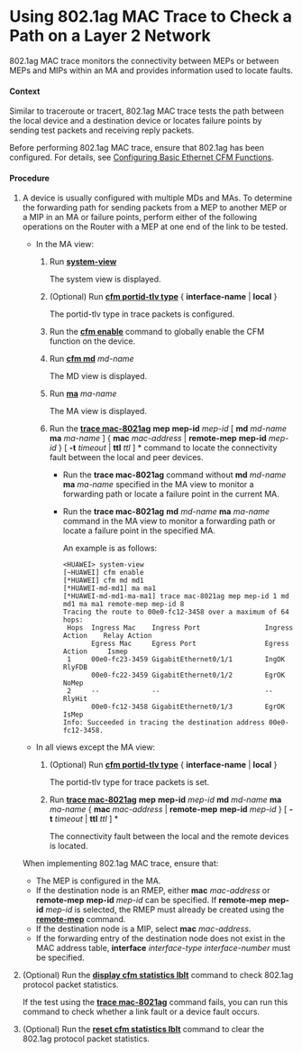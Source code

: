 Using 802.1ag MAC Trace to Check a Path on a Layer 2 Network
============================================================

802.1ag MAC trace monitors the connectivity between MEPs or between MEPs and MIPs within an MA and provides information used to locate faults.

#### Context

Similar to traceroute or tracert, 802.1ag MAC trace tests the path between the local device and a destination device or locates failure points by sending test packets and receiving reply packets.

Before performing 802.1ag MAC trace, ensure that 802.1ag has been configured. For details, see [Configuring Basic Ethernet CFM Functions](dc_vrp_cfm_cfg_000004.html).


#### Procedure

1. A device is usually configured with multiple MDs and MAs. To determine the forwarding path for sending packets from a MEP to another MEP or a MIP in an MA or failure points, perform either of the following operations on the Router with a MEP at one end of the link to be tested.
   
   
   * In the MA view:
     
     1. Run [**system-view**](cmdqueryname=system-view)
        
        The system view is displayed.
     2. (Optional) Run [**cfm portid-tlv type**](cmdqueryname=cfm+portid-tlv+type) { ****interface-name**** | ****local**** }
        
        The portid-tlv type in trace packets is configured.
     3. Run the [**cfm enable**](cmdqueryname=cfm+enable) command to globally enable the CFM function on the device.
     4. Run [**cfm md**](cmdqueryname=cfm+md) *md-name*
        
        The MD view is displayed.
     5. Run [**ma**](cmdqueryname=ma) *ma-name*
        
        The MA view is displayed.
     6. Run the [**trace mac-8021ag**](cmdqueryname=trace+mac-8021ag) **mep** **mep-id** *mep-id* [ **md** *md-name* **ma** *ma-name* ] { **mac** *mac-address* | **remote-mep** **mep-id** *mep-id* } [ **-t** *timeout* | **ttl** *ttl* ] \* command to locate the connectivity fault between the local and peer devices.
        + Run the **trace mac-8021ag** command without **md** *md-name* **ma** *ma-name* specified in the MA view to monitor a forwarding path or locate a failure point in the current MA.
        + Run the **trace mac-8021ag** **md** *md-name* **ma** *ma-name* command in the MA view to monitor a forwarding path or locate a failure point in the specified MA.
          
          An example is as follows:
          
          ```
          <HUAWEI> system-view 
          [~HUAWEI] cfm enable
          [*HUAWEI] cfm md md1 
          [*HUAWEI-md-md1] ma ma1 
          [*HUAWEI-md-md1-ma-ma1] trace mac-8021ag mep mep-id 1 md md1 ma ma1 remote-mep mep-id 8
          Tracing the route to 00e0-fc12-3458 over a maximum of 64 hops: 
           Hops  Ingress Mac    Ingress Port                Ingress Action    Relay Action
                 Egress Mac     Egress Port                 Egress Action     Ismep 
           1     00e0-fc23-3459 GigabitEthernet0/1/1        IngOK             RlyFDB
                 00e0-fc22-3459 GigabitEthernet0/1/2        EgrOK             NoMep 
           2     --             --                          --                RlyHit
                 00e0-fc12-3458 GigabitEthernet0/1/3        EgrOK             IsMep 
          Info: Succeeded in tracing the destination address 00e0-fc12-3458. 
          ```
   * In all views except the MA view:
     
     1. (Optional) Run [**cfm portid-tlv type**](cmdqueryname=cfm+portid-tlv+type) { **interface-name** | **local** }
        
        The portid-tlv type for trace packets is set.
     2. Run [**trace mac-8021ag**](cmdqueryname=trace+mac-8021ag) **mep** **mep-id** *mep-id* **md** *md-name* **ma** *ma-name* { **mac** *mac-address* | **remote-mep** **mep-id** *mep-id* } [ **-t** *timeout* | **ttl** *ttl* ] \*
        
        The connectivity fault between the local and the remote devices is located.
   
   When implementing 802.1ag MAC trace, ensure that:
   
   * The MEP is configured in the MA.
   * If the destination node is an RMEP, either **mac** *mac-address* or **remote-mep** **mep-id** *mep-id* can be specified. If **remote-mep** **mep-id** *mep-id* is selected, the RMEP must already be created using the [**remote-mep**](cmdqueryname=remote-mep) command.
   * If the destination node is a MIP, select **mac** *mac-address*.
   * If the forwarding entry of the destination node does not exist in the MAC address table, **interface** *interface-type* *interface-number* must be specified.
2. (Optional) Run the [**display cfm statistics lblt**](cmdqueryname=display+cfm+statistics+lblt) command to check 802.1ag protocol packet statistics.
   
   
   
   If the test using the [**trace mac-8021ag**](cmdqueryname=trace+mac-8021ag) command fails, you can run this command to check whether a link fault or a device fault occurs.
3. (Optional) Run the [**reset cfm statistics lblt**](cmdqueryname=reset+cfm+statistics+lblt) command to clear the 802.1ag protocol packet statistics.